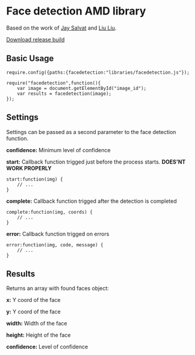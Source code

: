Face detection AMD library
============================

Based on the work of [Jay Salvat](http://facedetection.jaysalvat.com/) and [Liu Liu](https://github.com/liuliu/ccv).

[Download release build](https://github.com/sprky0/facedetection/raw/master/dist/facedetection.js)

Basic Usage
--------

	require.config({paths:{facedetection:"libraries/facedetection.js"});

	require("facedetection",function(){
		var	image = document.getElementById("image_id");
		var results = facedetection(image);
	});

Settings
--------

Settings can be passed as a second parameter to the face detection function.

**confidence:** Minimum level of confidence

**start:** Callback function trigged just before the process starts. **DOES'NT WORK PROPERLY**

	start:function(img) {
		// ...
	}

**complete:** Callback function trigged after the detection is completed

	complete:function(img, coords) {
		// ...
	}

**error:** Callback function trigged on errors

	error:function(img, code, message) {
		// ...
	}

Results
-------

Returns an array with found faces object:

**x:** Y coord of the face

**y:** Y coord of the face

**width:** Width of the face

**height:** Height of the face

**confidence:** Level of confidence
